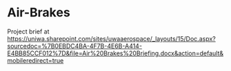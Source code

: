 # Air-Brakes

Project brief at https://uniwa.sharepoint.com/sites/uwaaerospace/_layouts/15/Doc.aspx?sourcedoc=%7B0EBDC4BA-4F7B-4E6B-A414-E4BB85CCF012%7D&file=Air%20Brakes%20Briefing.docx&action=default&mobileredirect=true
